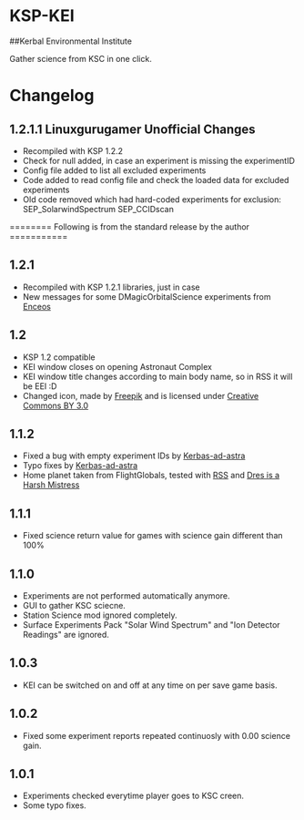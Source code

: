 # KSP-KEI
##Kerbal Environmental Institute

Gather science from KSC in one click.

# Changelog

## 1.2.1.1 Linuxgurugamer Unofficial Changes
- Recompiled with KSP 1.2.2
- Check for null added, in case an experiment is missing the experimentID
- Config file added to list all excluded experiments
- Code added to read config file and check the loaded data for excluded
  experiments
- Old code removed which had hard-coded experiments for exclusion:
    SEP_SolarwindSpectrum
    SEP_CCIDscan

======== Following is from the standard release by the author ===========

## 1.2.1
- Recompiled with KSP 1.2.1 libraries, just in case
- New messages for some DMagicOrbitalScience experiments from [Enceos](http://forum.kerbalspaceprogram.com/index.php?/profile/110725-enceos/)

## 1.2
- KSP 1.2 compatible
- KEI window closes on opening Astronaut Complex
- KEI window title changes according to main body name, so in RSS it will be EEI :D
- Changed icon, made by [Freepik](http://www.freepik.com) and is licensed under [Creative Commons BY 3.0](http://creativecommons.org/licenses/by/3.0/)

## 1.1.2
- Fixed a bug with empty experiment IDs by [Kerbas-ad-astra](https://github.com/Kerbas-ad-astra)
- Typo fixes by [Kerbas-ad-astra](https://github.com/Kerbas-ad-astra)
- Home planet taken from FlightGlobals, tested with [RSS](http://forum.kerbalspaceprogram.com/index.php?/topic/50471-113-real-solar-system-v1140-july-3/) and [Dres is a Harsh Mistress ](http://forum.kerbalspaceprogram.com/index.php?/topic/141142-dres-is-a-harsh-mistress/)

## 1.1.1
- Fixed science return value for games with science gain different than 100%

## 1.1.0
- Experiments are not performed automatically anymore.
- GUI to gather KSC sciecne.
- Station Science mod ignored completely.
- Surface Experiments Pack "Solar Wind Spectrum" and "Ion Detector Readings" are ignored.

## 1.0.3
- KEI can be switched on and off at any time on per save game basis.

## 1.0.2
- Fixed some experiment reports repeated continuosly with 0.00 science gain.

## 1.0.1
- Experiments checked everytime player goes to KSC creen.
- Some typo fixes.

